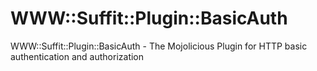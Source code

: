 [//]: # ( README.md Thu 07 Dec 2023 15:43:11 MSK )

# WWW::Suffit::Plugin::BasicAuth

WWW::Suffit::Plugin::BasicAuth - The Mojolicious Plugin for HTTP basic authentication and authorization
